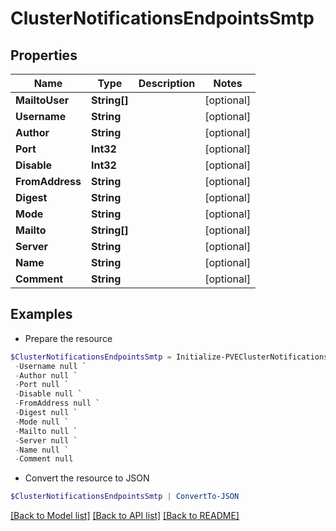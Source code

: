 # ClusterNotificationsEndpointsSmtp
## Properties

Name | Type | Description | Notes
------------ | ------------- | ------------- | -------------
**MailtoUser** | **String[]** |  | [optional] 
**Username** | **String** |  | [optional] 
**Author** | **String** |  | [optional] 
**Port** | **Int32** |  | [optional] 
**Disable** | **Int32** |  | [optional] 
**FromAddress** | **String** |  | [optional] 
**Digest** | **String** |  | [optional] 
**Mode** | **String** |  | [optional] 
**Mailto** | **String[]** |  | [optional] 
**Server** | **String** |  | [optional] 
**Name** | **String** |  | [optional] 
**Comment** | **String** |  | [optional] 

## Examples

- Prepare the resource
```powershell
$ClusterNotificationsEndpointsSmtp = Initialize-PVEClusterNotificationsEndpointsSmtp  -MailtoUser null `
 -Username null `
 -Author null `
 -Port null `
 -Disable null `
 -FromAddress null `
 -Digest null `
 -Mode null `
 -Mailto null `
 -Server null `
 -Name null `
 -Comment null
```

- Convert the resource to JSON
```powershell
$ClusterNotificationsEndpointsSmtp | ConvertTo-JSON
```

[[Back to Model list]](../README.md#documentation-for-models) [[Back to API list]](../README.md#documentation-for-api-endpoints) [[Back to README]](../README.md)

